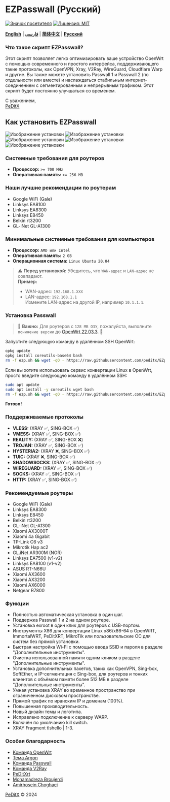 # EZPasswall (Русский)

[![Значок посетителя](https://img.shields.io/badge/Chat%20on-Telegram-blue.svg)](https://t.me/peditx) [![Лицензия: MIT](https://img.shields.io/badge/License-MIT-blue.svg)](https://opensource.org/licenses/MIT)

[**English**](README.md) | [**فارسی**](README_fa.md) | [**简体中文**](README-ch.md) | [**Русский**](README_ru.md)

### Что такое скрипт EZPasswall?

Этот скрипт позволяет легко оптимизировать ваше устройство OpenWrt с помощью современного и простого интерфейса, поддерживающего такие протоколы, как OpenVPN, Xray, V2Ray, WireGuard, Cloudflare Warp и другие. Вы также можете установить Passwall 1 и Passwall 2 (по отдельности или вместе) и наслаждаться стабильным интернет-соединением с сегментированным и непрерывным трафиком. Этот скрипт будет постоянно улучшаться со временем.

С уважением,  
[PeDitX](https://github.com/peditx)

## Как установить EZPasswall
![Изображение установки](https://github.com/peditx/iranIPS/blob/1f05bc52dae7b573742e0bcccf8430c8a46b94e4/.files/lowspc/main/photo_2024-10-27_21-15-16.jpg?raw=true)
![Изображение установки](https://github.com/peditx/iranIPS/blob/ffce5c185aecd61f1d92d100593ceecb2b905235/.files/lowspc/main/photo_2024-10-27_20-03-44.jpg?raw=true)
![Изображение установки](https://github.com/peditx/iranIPS/blob/main/.files/lowspc/main/new/photo_2024-10-31_17-15-33.jpg?raw=true)
![Изображение установки](https://github.com/peditx/iranIPS/blob/main/.files/lowspc/main/new/photo_2024-10-31_17-16-35.jpg?raw=true)
![Изображение установки](https://github.com/peditx/iranIPS/blob/main/.files/lowspc/main/new/photo_2024-10-31_17-17-44.jpg?raw=true)

### Системные требования для роутеров

- **Процессор:** `>= 700 MHz`
- **Оперативная память:** `>= 256 MB`

### Наши лучшие рекомендации по роутерам

- Google WiFi (Gale)
- Linksys EA8100
- Linksys EA8300
- Linksys E8450
- Belkin rt3200
- GL-iNet GL-A1300

### Минимальные системные требования для компьютеров
- **Процессор:** `AMD или Intel`
- **Оперативная память:** `2 GB`
- **Операционная система:** `Linux Ubuntu 20.04`

> ⚠ **Перед установкой:** Убедитесь, что `WAN-адрес` и `LAN-адрес` не совпадают.  
> **Пример:** 
> - WAN-адрес: `192.168.1.XXX`
> - LAN-адрес: `192.168.1.1`  
> Измените LAN-адрес на другой IP, например `10.1.1.1`.

### Установка Passwall

> 🔴 **Важно:** Для роутеров с `128 MB ОЗУ`, пожалуйста, выполните `понижение версии` до [OpenWrt 22.03.3](https://archive.openwrt.org/releases/22.03.3/targets/). 🔴

Запустите следующую команду в удалённом SSH OpenWrt:

```bash
opkg update
opkg install coreutils-base64 bash
rm -f ezp.sh && wget -qO - https://raw.githubusercontent.com/peditx/EZpasswall/refs/heads/main/ezp.b64 | awk '{print $1}' | base64 -d > ezp.sh && chmod +x ezp.sh && sh ezp.sh

```

Если вы хотите использовать сервис конвертации Linux в OpenWrt, просто введите следующую команду в удалённом SSH:

```bash
sudo apt update
sudo apt install -y coreutils wget bash
rm -f ezp.sh && wget -qO - https://raw.githubusercontent.com/peditx/EZpasswall/refs/heads/main/ezp.b64 | awk '{print $1}' | base64 -d > ezp.sh && chmod +x ezp.sh && bash ezp.sh

```
**Готово!**

### Поддерживаемые протоколы

- **VLESS:** (XRAY ✅, SING-BOX ✅)
- **VMESS:** (XRAY ✅, SING-BOX ✅)
- **REALITY:** (XRAY ✅, SING-BOX ❌)
- **TROJAN:** (XRAY ✅, SING-BOX ✅)
- **HYSTERIA2:** (XRAY ❌, SING-BOX ✅)
- **TUIC:** (XRAY ❌, SING-BOX ✅)
- **SHADOWSOCKS:** (XRAY ✅, SING-BOX ✅)
- **WIREGUARD:** (XRAY ✅, SING-BOX ✅)
- **SOCKS:** (XRAY ✅, SING-BOX ✅)
- **HTTP:** (XRAY ✅, SING-BOX ✅)

### Рекомендуемые роутеры

- Google WiFi (Gale)
- Linksys EA8300
- Linksys E8450
- Belkin rt3200
- GL-iNet GL-A1300
- Xiaomi AX3000T
- Xiaomi 4a Gigabit
- TP-Link C6 v3
- Mikrotik Hap ac2
- GL.iNet AR300M (NOR)
- Linksys EA7500 (v1-v2)
- Linksys EA8100 (v1-v2)
- ASUS RT-N66U
- Xiaomi AX3600
- Xiaomi AX3200
- Xiaomi AX6000
- Netgear R7800

### Функции

- Полностью автоматическая установка в один шаг.
- Поддержка Passwall 1 и 2 на одном роутере.
- Установка exroot в один клик для роутеров с USB-портом.
- Инструменты X86 для конвертации Linux x86/x86-64 в OpenWRT, ImmortalWRT, PeDitXRT, MikroTik или пользовательские ОС для систем без прямой установки.
- Быстрая настройка Wi-Fi с помощью ввода SSID и пароля в разделе "Дополнительные инструменты".
- Очистка использованной памяти одним кликом в разделе "Дополнительные инструменты".
- Установка дополнительных пакетов, таких как OpenVPN, Sing-box, SoftEther, и IP-сегментация с Sing-box, для роутеров и тонких клиентов с объёмом памяти более 512 МБ в разделе "Дополнительные инструменты".
- Умная установка XRAY во временное пространство при ограниченном дисковом пространстве.
- Прямой трафик по иранским IP и доменам (100%).
- Повышенная производительность.
- Новый дизайн темы и логотипа.
- Исправлено подключение к серверу WARP.
- Включён по умолчанию kill switch.
- XRAY Fragment tlshello | 1-3.

### Особая благодарность

- [Команда OpenWrt](https://github.com/openwrt)
- [Тема Argon](https://github.com/jerrykuku)
- [Команда Passwall](https://github.com/xiaorouji)
- [Команда V2Ray](https://github.com/v2ray)
- [PeDitXrt](https://github.com/peditx/PeDitXrt)
- [Mohamadreza Broujerdi](https://t.me/MR13_B)
- [Amirhosein Choghaei](https://github.com/amirhosseinchoghaei)

[PeDitX](https://github.com/peditx) © 2024
